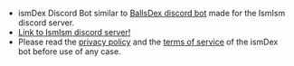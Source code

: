 - ismDex Discord Bot similar to [BallsDex discord bot](https://discord.com/application-directory/999736048596816014) made for the IsmIsm discord server.
- [Link to IsmIsm discord server!](https://discord.gg/uvWgCGBkAS)
- Please read the [privacy policy](https://github.com/rayaso-0/ismDex/blob/main/privacypolicy.txt) and the [terms of service](https://github.com/rayaso-0/ismDex/blob/main/terms-of-service.txt) of the ismDex bot before use of any case. 

